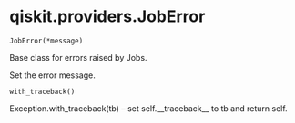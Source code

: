 <span id="qiskit-providers-joberror" />

# qiskit.providers.JobError



`JobError(*message)`

Base class for errors raised by Jobs.

Set the error message.



`with_traceback()`

Exception.with\_traceback(tb) – set self.\_\_traceback\_\_ to tb and return self.
